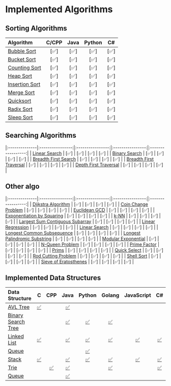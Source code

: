 
# Implemented Algorithms

## Sorting Algorithms

| Algorithm | C/CPP | Java | Python | C# |
|:--------------|:----------------:|:----------------:|:----------------:|:-----------------:|
| [Bubble Sort](http://www.geeksforgeeks.org/sleep-sort-king-laziness-sorting-sleeping/) | [:white_check_mark:] | [:white_check_mark:] | [:white_check_mark:] | [:white_check_mark:] |
| [Bucket Sort](http://www.cdn.geeksforgeeks.org/bucket-sort-2/)| [:white_check_mark:] | [:white_check_mark:] | [:white_check_mark:] | [:white_check_mark:] |
| [Counting Sort](http://www.geeksforgeeks.org/counting-sort/)| [:white_check_mark:] | [:white_check_mark:] | [:white_check_mark:] | [:white_check_mark:] |
| [Heap Sort](https://en.wikipedia.org/wiki/Heapsort) | [:white_check_mark:] | [:white_check_mark:] | [:white_check_mark:] | [:white_check_mark:] |
| [Insertion Sort](https://en.wikipedia.org/wiki/Insertion_sort) | [:white_check_mark:] | [:white_check_mark:] | [:white_check_mark:] | [:white_check_mark:] |
| [Merge Sort](https://www.khanacademy.org/computing/computer-science/algorithms/merge-sort/a/overview-of-merge-sort) | [:white_check_mark:] | [:white_check_mark:] | [:white_check_mark:] | [:white_check_mark:] |
| [Quicksort](https://en.wikipedia.org/wiki/Quicksort) | [:white_check_mark:] | [:white_check_mark:] | [:white_check_mark:] | [:white_check_mark:] |
| [Radix Sort](http://www.geeksforgeeks.org/radix-sort/) | [:white_check_mark:] | [:white_check_mark:] | [:white_check_mark:] | [:white_check_mark:] |
| [Sleep Sort](http://www.geeksforgeeks.org/sleep-sort-king-laziness-sorting-sleeping/) | [:white_check_mark:] | [:white_check_mark:] | [:white_check_mark:] | [:white_check_mark:] |


## Searching Algorithms

|:--------------|:----------------:|:----------------:|:----------------:|:-----------------:|
| [Linear Search](https://en.wikipedia.org/wiki/Binary_search_algorithm) | [:white_check_mark:] | [:white_check_mark:] | [:white_check_mark:] | [:white_check_mark:] |
| [Binary Search](https://en.wikipedia.org/wiki/Binary_search_algorithm) | [:white_check_mark:] | [:white_check_mark:] | [:white_check_mark:] | [:white_check_mark:] |
| [Breadth First Search](https://en.wikipedia.org/wiki/Bubble_sort) | [:white_check_mark:] | [:white_check_mark:] | [:white_check_mark:] | [:white_check_mark:] |
| [Breadth First Traversal](https://www.cs.bu.edu/teaching/c/tree/breadth-first/) | [:white_check_mark:] | [:white_check_mark:] | [:white_check_mark:] | [:white_check_mark:] |
| [Depth First Traversal](http://www.geeksforgeeks.org/depth-first-traversal-for-a-graph/) | [:white_check_mark:] | [:white_check_mark:] | [:white_check_mark:] | [:white_check_mark:] |


## Other algo

|:--------------|:----------------:|:----------------:|:----------------:|:-----------------:|
| [Dijkstra Algorithm](https://en.wikipedia.org/wiki/Dijkstra's_algorithm) | [:white_check_mark:] | [:white_check_mark:] | [:white_check_mark:] | [:white_check_mark:] |
| [Coin Change Problem](http://www.algorithmist.com/index.php/Coin_Change) | [:white_check_mark:] | [:white_check_mark:] | [:white_check_mark:] | [:white_check_mark:] |
| [Euclidean GCD](https://en.wikipedia.org/wiki/Euclidean_algorithm) | [:white_check_mark:] | [:white_check_mark:] | [:white_check_mark:] | [:white_check_mark:] |
| [Exponentiation by Squaring](https://en.wikipedia.org/wiki/Exponentiation_by_squaring) | [:white_check_mark:] | [:white_check_mark:] | [:white_check_mark:] | [:white_check_mark:] |
| [k-NN](https://en.wikipedia.org/wiki/K-nearest_neighbors_algorithm) | [:white_check_mark:] | [:white_check_mark:] | [:white_check_mark:] | [:white_check_mark:] |
| [Largest Sum Contiguous Subarray](http://www.geeksforgeeks.org/largest-sum-contiguous-subarray/) | [:white_check_mark:] | [:white_check_mark:] | [:white_check_mark:] | [:white_check_mark:] |
| [Linear Regression](https://en.wikipedia.org/wiki/Linear_regression) | [:white_check_mark:] | [:white_check_mark:] | [:white_check_mark:] | [:white_check_mark:] |
| [Linear Search](https://en.wikipedia.org/wiki/Linear_search) | [:white_check_mark:] | [:white_check_mark:] | [:white_check_mark:] | [:white_check_mark:] |
| [Longest Common Subsequence](http://www.geeksforgeeks.org/dynamic-programming-set-4-longest-common-subsequence) | [:white_check_mark:] | [:white_check_mark:] | [:white_check_mark:] | [:white_check_mark:] |
| [Longest Palindromic Substring](http://www.geeksforgeeks.org/longest-palindrome-substring-set-1/) | [:white_check_mark:] | [:white_check_mark:] | [:white_check_mark:] | [:white_check_mark:] |
| [Modular Exponential](http://www.geeksforgeeks.org/modular-exponentiation-power-in-modular-arithmetic/) | [:white_check_mark:] | [:white_check_mark:] | [:white_check_mark:] | [:white_check_mark:] |
| [N-Queen Problem](https://en.wikipedia.org/wiki/Eight_queens_puzzle) | [:white_check_mark:] | [:white_check_mark:] | [:white_check_mark:] | [:white_check_mark:] |
| [Prime Factor](https://en.wikipedia.org/wiki/Prime_factor) | [:white_check_mark:] | [:white_check_mark:] | [:white_check_mark:] | [:white_check_mark:] |
| [Prims](https://en.wikipedia.org/wiki/Prim%27s_algorithm) | [:white_check_mark:] | [:white_check_mark:] | [:white_check_mark:] | [:white_check_mark:] |
| [Quick Select](https://en.wikipedia.org/wiki/Quickselect) | [:white_check_mark:] | [:white_check_mark:] | [:white_check_mark:] | [:white_check_mark:] |
| [Rod Cutting Problem](http://www.geeksforgeeks.org/dynamic-programming-set-13-cutting-a-rod/) | [:white_check_mark:] | [:white_check_mark:] | [:white_check_mark:] | [:white_check_mark:] |
| [Shell Sort](https://en.wikipedia.org/wiki/Shellsort) | [:white_check_mark:] | [:white_check_mark:] | [:white_check_mark:] | [:white_check_mark:] |
| [Sieve of Eratosthenes](https://en.wikipedia.org/wiki/Sieve_of_Eratosthenes) | [:white_check_mark:] | [:white_check_mark:] | [:white_check_mark:] | [:white_check_mark:] |


## Implemented Data Structures

| Data Structure | C | CPP | Java | Python | Golang | JavaScript | C# |
|:--------------|:----------------:|:----------------:|:----------------:|:-----------------:|:-----------------:|:-----------------:|:-----------------:|
| [AVL Tree](http://www.geeksforgeeks.org/avl-tree-set-1-insertion)|[:white_check_mark:](avl_tree/avl_tree.c)| |[:white_check_mark:](avl_tree/AvlTree.java) | | | | |
| [Binary Search Tree](https://en.wikipedia.org/wiki/Binary_search_tree) | | | [:white_check_mark:](binary_search_tree/BinarySearchTree.java) | [:white_check_mark:](binary_search_tree/BinarySearchTree.py) | [:white_check_mark:](binary_search_tree/binary_search_tree.go) | | |
| [Linked List](https://en.wikipedia.org/wiki/Linked_list) | [:white_check_mark:](linked_list/linkedList.c.c) | | [:white_check_mark:](linked_list/LinkedList.java) | [:white_check_mark:](linked_list/linked_list.py) | [:white_check_mark:](linked_list/linked_list.go) | [:white_check_mark:](linked_list/linkedList.js) | [:white_check_mark:](linked_list/LinkedList.cs) |
| [Queue](https://en.wikipedia.org/wiki/Queue_(abstract_data_type)) | | | | [:white_check_mark:](queue/queue.py) | | | |
| [Stack](https://en.wikipedia.org/wiki/Stack_(abstract_data_type)) | [:white_check_mark:](stack/stack.c) | | [:white_check_mark:](stack/Stack.java) | [:white_check_mark:](stack/stack.py) | [:white_check_mark:](stack/stack.go) | [:white_check_mark:](stack/stack.js) | [:white_check_mark:](stack/Stack.cs) |
| [Trie](https://en.wikipedia.org/wiki/Trie) | | [:white_check_mark:](trie/trie.cpp) | [:white_check_mark:](trie/Trie.java) | | [:white_check_mark:](trie/trie.go) | | [:white_check_mark:](trie/Trie.cs) | |
| [Queue](https://en.wikipedia.org/wiki/Queue_(abstract_data_type)) | | | [:white_check_mark:](queue/Queue.java) | | | | | |
